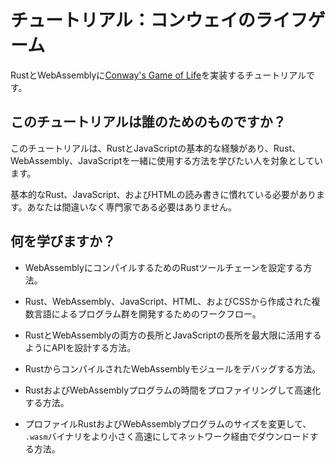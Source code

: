 # チュートリアル：コンウェイのライフゲーム

RustとWebAssemblyに[Conway's Game of Life][gol]を実装するチュートリアルです。

[gol]:https://en.wikipedia.org/wiki/Conway%27s_Game_of_Life

## このチュートリアルは誰のためのものですか？

このチュートリアルは、RustとJavaScriptの基本的な経験があり、Rust、WebAssembly、JavaScriptを一緒に使用する方法を学びたい人を対象としています。

基本的なRust、JavaScript、およびHTMLの読み書きに慣れている必要があります。あなたは間違いなく専門家である必要はありません。

## 何を学びますか？

* WebAssemblyにコンパイルするためのRustツールチェーンを設定する方法。

* Rust、WebAssembly、JavaScript、HTML、およびCSSから作成された複数言語によるプログラム群を開発するためのワークフロー。

* RustとWebAssemblyの両方の長所とJavaScriptの長所を最大限に活用するようにAPIを設計する方法。

* RustからコンパイルされたWebAssemblyモジュールをデバッグする方法。

* RustおよびWebAssemblyプログラムの時間をプロファイリングして高速化する方法。

* プロファイルRustおよびWebAssemblyプログラムのサイズを変更して、 `.wasm`バイナリをより小さく高速にしてネットワーク経由でダウンロードする方法。